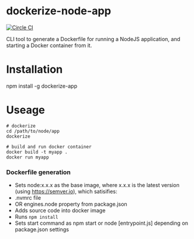 # dockerize-node-app

[![Circle CI](https://circleci.com/gh/brainsiq/dockerize-node-app/tree/master.svg?style=svg&circle-token=a639b747f151247d6b8f99bda7b49dc4c337210d)](https://circleci.com/gh/brainsiq/dockerize-node-app/tree/master)

CLI tool to generate a Dockerfile for running a NodeJS application, and starting a Docker container from it.

# Installation

npm install -g dockerize-app

# Useage

```
# dockerize
cd /path/to/node/app
dockerize

# build and run docker container
docker build -t myapp .
docker run myapp
```

### Dockerfile generation

* Sets node:x.x.x as the base image, where x.x.x is the latest version (using https://semver.io), which satisifies:
 * .nvmrc file
 * OR engines.node property from package.json
* Adds source code into docker image
* Runs `npm install`
* Sets start command as npm start or node [entrypoint.js] depending on package.json settings
